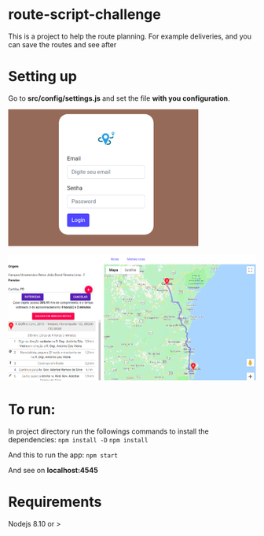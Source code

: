 # route-script-challenge
  This is a project to help the route planning. For example deliveries, and you can save the routes and see after 

  
  


# Setting up
Go to **src/config/settings.js** and set the file **with you configuration**.

![Login page](https://raw.githubusercontent.com/ramonvictorn/route-script-challenge/master/src/web/public/assets/images/LoginPagePrint.png?token=AIAT4BY35P5A6K53Z6BKE7S5TVF7W "Login page")

![Direction Page](https://raw.githubusercontent.com/ramonvictorn/route-script-challenge/master/src/web/public/assets/images/DirectionPage.png?token=AIAT4B43TPKVJHPD224DL2S5TVGSO "Direction Page")

# To run:

In project directory run the followings commands to install the dependencies: 
`npm install -D`
`npm install `

And this to run the app:
`npm start`

  

And see on **localhost:4545**



# Requirements

Nodejs 8.10 or >